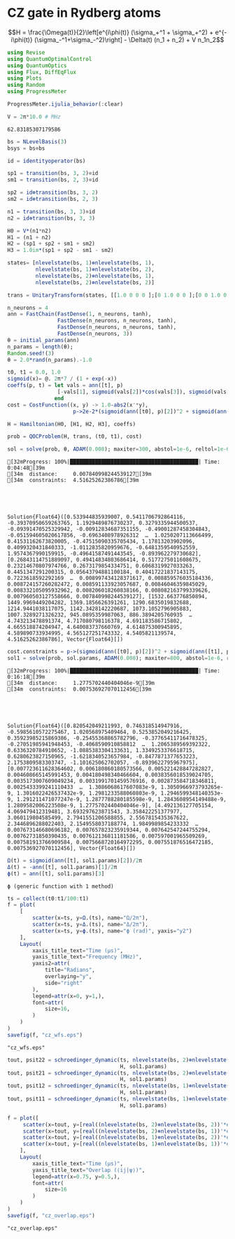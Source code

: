 # CZ gate in Rydberg atoms

```math
H = \frac{\Omega(t)}{2}\left[e^{i\phi(t)} (\sigma_+^1 + \sigma_+^2) +  e^{-i\phi(t)} (\sigma_-^1+\sigma_-^2)\right] - \Delta(t) (n_1 + n_2) + V n_1n_2
```


```julia
using Revise
using QuantumOptimalControl
using QuantumOptics
using Flux, DiffEqFlux
using Plots
using Random
using ProgressMeter

ProgressMeter.ijulia_behavior(:clear)
```



```julia
V = 2π*10.0 # MHz
```





    62.83185307179586




```julia
bs = NLevelBasis(3)
bsys = bs⊗bs

id = identityoperator(bs)

sp1 = transition(bs, 3, 2)⊗id
sm1 = transition(bs, 2, 3)⊗id

sp2 = id⊗transition(bs, 3, 2)
sm2 = id⊗transition(bs, 2, 3)

n1 = transition(bs, 3, 3)⊗id
n2 = id⊗transition(bs, 3, 3)
```



```julia
H0 = V*(n1*n2)
H1 = (n1 + n2)
H2 = (sp1 + sp2 + sm1 + sm2)
H3 = 1.0im*(sp1 + sp2 - sm1 - sm2)
```



```julia
states= [nlevelstate(bs, 1)⊗nlevelstate(bs, 1),
         nlevelstate(bs, 1)⊗nlevelstate(bs, 2),
         nlevelstate(bs, 2)⊗nlevelstate(bs, 1),
         nlevelstate(bs, 2)⊗nlevelstate(bs, 2)]

trans = UnitaryTransform(states, [[1.0 0 0 0 ];[0 1.0 0 0 ];[0 0 1.0 0 ]; [0 0 0 -1.0]])
```



```julia
n_neurons = 4
ann = FastChain(FastDense(1, n_neurons, tanh), 
                FastDense(n_neurons, n_neurons, tanh), 
                FastDense(n_neurons, n_neurons, tanh), 
                FastDense(n_neurons, 3))
θ = initial_params(ann)     
n_params = length(θ);
Random.seed!(3)
θ = 2.0*rand(n_params).-1.0
```



```julia
t0, t1 = 0.0, 1.0
sigmoid(x)= @. 2π*7 / (1 + exp(-x))
coeffs(p, t) = let vals = ann([t], p)
                [-vals[1], sigmoid(vals[2])*cos(vals[3]), sigmoid(vals[2])*sin(vals[3])]
               end    
cost = CostFunction((x, y) -> 1.0-abs2(x'*y),
                     p->2e-2*(sigmoid(ann([t0], p)[2])^2 + sigmoid(ann([t1], p)[2])^2))

H = Hamiltonian(H0, [H1, H2, H3], coeffs)

prob = QOCProblem(H, trans, (t0, t1), cost)
```



```julia
sol = solve(prob, θ, ADAM(0.008); maxiter=300, abstol=1e-6, reltol=1e-6)
```


    [32mProgress: 100%|█████████████████████████████████████████| Time: 0:04:48[39m
    [34m  distance:     0.007840998244539127[39m
    [34m  constraints:  4.51625262386786[39m





    Solution{Float64}([0.533944835939007, 0.5411706792864116, -0.39370950659263765, 1.1929489876730237, 0.3279335944500537, -0.09391470525329942, -0.00912834687351155, -0.49001287458304843, -0.051594605020617856, -0.6963408978926312  …  1.0250207113666499, 0.41531162673820005, -0.47515090335705434, 1.17813203902096, 0.4099320431840333, -1.0112835820959676, -0.6481359540952559, 1.9574367990159915, -0.49641587491443545, -0.893962279730682], [0.26843114751889097, 0.49414834803686414, 0.5177275011608675, 0.23214670807974766, 0.2673179854334751, 0.6068319927033263, 0.4451347291200315, 0.05643794881100184, 0.40417221837143175, 0.7223618592292169  …  0.008997434128371617, 0.008859576035184336, 0.008724157260282472, 0.008591133923057687, 0.00846046359845029, 0.008332105095932962, 0.008206018260838166, 0.008082163799339626, 0.007960503127558666, 0.007840998244539127], [1532.663776850894, 1449.9969449204282, 1369.1856626391261, 1290.6835019832688, 1214.9441038117075, 1142.3428142220687, 1073.1052796905883, 1007.3289271326232, 945.0895359987063, 886.3894205760935  …  4.743213478891374, 4.717080798116378, 4.691183586715802, 4.665518874204947, 4.640083737660769, 4.614875300945895, 4.589890733934995, 4.565127251743332, 4.5405821139574, 4.51625262386786], Vector{Float64}[])




```julia
cost.constraints = p->(sigmoid(ann([t0], p)[2])^2 + sigmoid(ann([t1], p)[2])^2)
sol1 = solve(prob, sol.params, ADAM(0.008); maxiter=800, abstol=1e-6, reltol=1e-6)
```


    [32mProgress: 100%|█████████████████████████████████████████| Time: 0:16:18[39m
    [34m  distance:     1.2775702440404046e-9[39m
    [34m  constraints:  0.007536927070112456[39m





    Solution{Float64}([0.820542049211993, 0.746318514947916, -0.5985610572275467, 1.020568975409464, 0.5253852049216425, 0.35923985215869386, -0.25455368865782796, -0.37765411716478325, -0.27051985941948453, -0.4068590910858812  …  1.2065389569392322, 0.6336320784910652, -1.0885383304133631, 1.3349253376618715, 0.6280623827150965, -1.6218340523657984, -0.8477871377653223, 2.1753809583303747, -1.101625062702057, -0.8939622795967975], [0.007723611628364602, 0.006180860180573566, 0.005221428847282827, 0.004608665145991453, 0.004180498340466604, 0.0038356018539024705, 0.0035173007609049234, 0.0031991701459576916, 0.002873584718346811, 0.0025433399241110433  …  1.3086068617607083e-9, 1.3050966973793265e-9, 1.3016022426537432e-9, 1.2981233588060803e-9, 1.2946599348140353e-9, 1.291211471077247e-9, 1.2877788280185598e-9, 1.2843608954149488e-9, 1.2809582006223508e-9, 1.2775702440404046e-9], [4.492136127705154, 4.069479412319481, 3.693297623871543, 3.358422251377977, 3.060119804585499, 2.7941551206588855, 2.5567815435367622, 2.3446896288022403, 2.1549558037188774, 1.9849989854233332  …  0.007673146680696182, 0.007657823235919344, 0.007642547244755294, 0.00762731850390435, 0.007612136811181586, 0.007597001965509269, 0.007581913766909584, 0.0075668720164972295, 0.007551876516472185, 0.007536927070112456], Vector{Float64}[])




```julia
Ω(t) = sigmoid(ann([t], sol1.params)[2])/2π
Δ(t) = -ann([t], sol1.params)[1]/2π
ϕ(t) = ann([t], sol1.params)[3]
```





    ϕ (generic function with 1 method)




```julia
ts = collect(t0:t1/100:t1)
f = plot(
    [
        scatter(x=ts, y=Ω.(ts), name="Ω/2π"),
        scatter(x=ts, y=Δ.(ts), name="Δ/2π"),
        scatter(x=ts, y=ϕ.(ts), name="ϕ (rad)", yaxis="y2")
    ],
    Layout(
        xaxis_title_text="Time (µs)",
        yaxis_title_text="Frequency (MHz)",
        yaxis2=attr(
            title="Radians",
            overlaying="y",
            side="right"
        ),
        legend=attr(x=0, y=1,),
        font=attr(
            size=16,
        )
    )
)
savefig(f, "cz_wfs.eps")
```





    "cz_wfs.eps"




```julia
tout, psit22 = schroedinger_dynamic(ts, nlevelstate(bs, 2)⊗nlevelstate(bs, 2),
                                    H, sol1.params)
tout, psit21 = schroedinger_dynamic(ts, nlevelstate(bs, 2)⊗nlevelstate(bs, 1),
                                    H, sol1.params)
tout, psit12 = schroedinger_dynamic(ts, nlevelstate(bs, 1)⊗nlevelstate(bs, 2),
                                    H, sol1.params)
tout, psit11 = schroedinger_dynamic(ts, nlevelstate(bs, 1)⊗nlevelstate(bs, 1),
                                    H, sol1.params)
```



```julia
f = plot([
     scatter(x=tout, y=[real((nlevelstate(bs, 2)⊗nlevelstate(bs, 2))'*elm) for elm in psit22], name="|22⟩"),
     scatter(x=tout, y=[real((nlevelstate(bs, 2)⊗nlevelstate(bs, 1))'*elm) for elm in psit21], name="|21⟩"),
     scatter(x=tout, y=[real((nlevelstate(bs, 1)⊗nlevelstate(bs, 2))'*elm) for elm in psit12], name="|12⟩"),
     scatter(x=tout, y=[real((nlevelstate(bs, 1)⊗nlevelstate(bs, 1))'*elm) for elm in psit11], name="|11⟩")        
    ],
    Layout(
        xaxis_title_text="Time (µs)",
        yaxis_title_text="Overlap (⟨ij|ψ⟩)",
        legend=attr(x=0.75, y=0.5,),
        font=attr(
            size=16
        )
    )
)
savefig(f, "cz_overlap.eps")
```





    "cz_overlap.eps"




